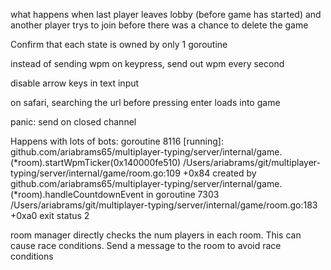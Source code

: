 what happens when last player leaves lobby (before game has started) and another player trys to join before there was a chance to delete the game


Confirm that each state is owned by only 1 goroutine

instead of sending wpm on keypress, send out wpm every second

disable arrow keys in text input

on safari, searching the url before pressing enter loads into game


panic: send on closed channel

Happens with lots of bots:
goroutine 8116 [running]:
github.com/ariabrams65/multiplayer-typing/server/internal/game.(*room).startWpmTicker(0x140000fe510)
        /Users/ariabrams/git/multiplayer-typing/server/internal/game/room.go:109 +0x84
created by github.com/ariabrams65/multiplayer-typing/server/internal/game.(*room).handleCountdownEvent in goroutine 7303
        /Users/ariabrams/git/multiplayer-typing/server/internal/game/room.go:183 +0xa0
exit status 2

room manager directly checks the num players in each room. This can cause race conditions. Send a message to the room to avoid race conditions